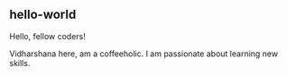 ## hello-world

Hello, fellow coders!

Vidharshana here, am a coffeeholic.
I am passionate about learning new skills.
